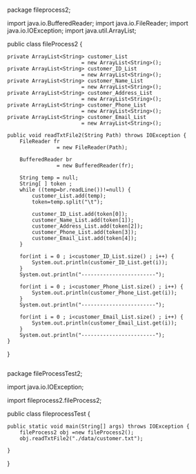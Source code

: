 ```
```
package fileprocess2;

import java.io.BufferedReader;
import java.io.FileReader;
import java.io.IOException;
import java.util.ArrayList;

public class fileProcess2 {
	
	private ArrayList<String> customer_List 
							= new ArrayList<String>();	
	private ArrayList<String> customer_ID_List 
							= new ArrayList<String>();	
	private ArrayList<String> customer_Name_List 
							= new ArrayList<String>();
	private ArrayList<String> customer_Address_List 
							= new ArrayList<String>();
	private ArrayList<String> customer_Phone_List 
							= new ArrayList<String>();
	private ArrayList<String> customer_Email_List 
							= new ArrayList<String>();
	
	public void readTxtFile2(String Path) throws IOException {
		FileReader fr 
					= new FileReader(Path);
		
		BufferedReader br 
					= new BufferedReader(fr);
		
		String temp = null;
		String[ ] token ;
		while ((temp=br.readLine())!=null) {
			customer_List.add(temp);
			token=temp.split("\t");
			
			customer_ID_List.add(token[0]);
			customer_Name_List.add(token[1]);
			customer_Address_List.add(token[2]);
			customer_Phone_List.add(token[3]);
			customer_Email_List.add(token[4]);
		}
			
		for(int i = 0 ; i<customer_ID_List.size() ; i++) {
			System.out.println(customer_ID_List.get(i));
		}
		System.out.println("------------------------");
		
		for(int i = 0 ; i<customer_Phone_List.size() ; i++) {
			System.out.println(customer_Phone_List.get(i));
		}
		System.out.println("------------------------");
		
		for(int i = 0 ; i<customer_Email_List.size() ; i++) {
			System.out.println(customer_Email_List.get(i));
		}
		System.out.println("------------------------");
	}
}
```
```
package fileProcessTest2;

import java.io.IOException;

import fileprocess2.fileProcess2;

public class fileprocessTest {

	public static void main(String[] args) throws IOException {
		fileProcess2 obj =new fileProcess2();
		obj.readTxtFile2("./data/customer.txt");

	}

}

```

